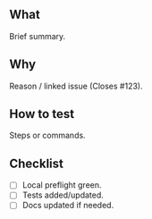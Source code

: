 ## What
Brief summary.

## Why
Reason / linked issue (Closes #123).

## How to test
Steps or commands.

## Checklist
- [ ] Local preflight green.
- [ ] Tests added/updated.
- [ ] Docs updated if needed.
